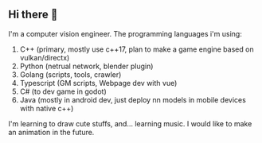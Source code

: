 ## Hi there 👋

I'm a computer vision engineer.
The programming languages i'm using:
1. C++ (primary, mostly use c++17, plan to make a game engine based on vulkan/directx)
2. Python (netrual network, blender plugin)
3. Golang (scripts, tools, crawler)
4. Typescript (GM scripts, Webpage dev with vue)
5. C# (to dev game in godot)
6. Java (mostly in android dev, just deploy nn models in mobile devices with native c++)

I'm learning to draw cute stuffs, and... learning music.
I would like to make an animation in the future.

<!--
**IceSandwich/IceSandwich** is a ✨ _special_ ✨ repository because its `README.md` (this file) appears on your GitHub profile.

Here are some ideas to get you started:

- 🔭 I’m currently working on ...
- 🌱 I’m currently learning ...
- 👯 I’m looking to collaborate on ...
- 🤔 I’m looking for help with ...
- 💬 Ask me about ...
- 📫 How to reach me: ...
- 😄 Pronouns: ...
- ⚡ Fun fact: ...
-->
